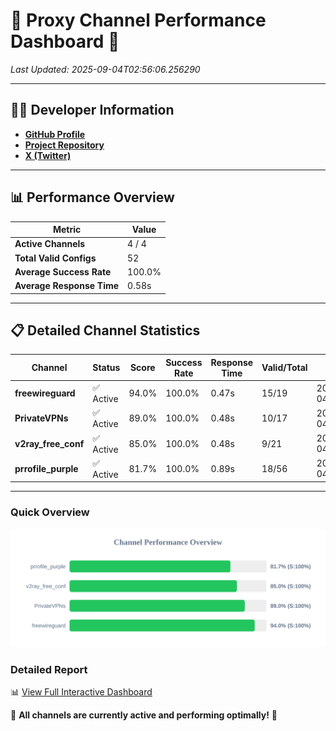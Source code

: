 # 🌟 Proxy Channel Performance Dashboard 🌟

_Last Updated: 2025-09-04T02:56:06.256290_

---

## 👩‍💻 Developer Information

- **[GitHub Profile](https://github.com/4n0nymou3)**  
- **[Project Repository](https://github.com/4n0nymou3/multi-proxy-config-fetcher)**  
- **[X (Twitter)](https://x.com/4n0nymou3)**  

---

## 📊 Performance Overview

| Metric                | Value       |
|-----------------------|-------------|
| **Active Channels**   | 4 / 4       |
| **Total Valid Configs** | 52          |
| **Average Success Rate** | 100.0%      |
| **Average Response Time** | 0.58s       |

---

## 📋 Detailed Channel Statistics

| Channel          | Status     | Score  | Success Rate | Response Time | Valid/Total | Last Success               |
|------------------|------------|--------|--------------|---------------|-------------|----------------------------|
| **freewireguard**  | ✅ Active  | 94.0%  | 100.0% | 0.47s         | 15/19       | 2025-09-04T02:56:06.254559 |
| **PrivateVPNs**  | ✅ Active  | 89.0%  | 100.0% | 0.48s         | 10/17       | 2025-09-04T02:56:05.755971 |
| **v2ray_free_conf**  | ✅ Active  | 85.0%  | 100.0% | 0.48s         | 9/21       | 2025-09-04T02:56:05.241135 |
| **prrofile_purple**  | ✅ Active  | 81.7%  | 100.0% | 0.89s         | 18/56       | 2025-09-04T02:56:04.722411 |

---

### Quick Overview
<div align="center">
  <a href="https://raw.githubusercontent.com/nullluser/NullRepo/refs/heads/main/assets/channel_stats_chart.svg">
    <img src="https://raw.githubusercontent.com/nullluser/NullRepo/refs/heads/main/assets/channel_stats_chart.svg" alt="Source Performance Statistics" width="800">
  </a>
</div>

### Detailed Report
📊 [View Full Interactive Dashboard](https://htmlpreview.github.io/?https://github.com/nullluser/NullRepo/blob/main/assets/performance_report.html)

🎉 **All channels are currently active and performing optimally!** 🎉
